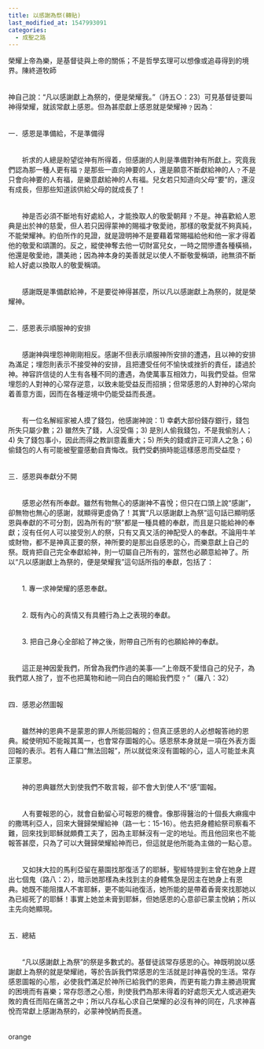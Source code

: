 ```yaml
---
title: 以感謝為祭(轉貼)
last_modified_at: 1547993091
categories:
  - 成聖之路
---
```


榮耀上帝為樂，是基督徒與上帝的關係；不是哲學玄理可以想像或追尋得到的境界。<!--more-->陳終道牧師<br><br><br>神自己說：“凡以感謝獻上為祭的，便是榮耀我。”（詩五○：23）可見基督徒要叫神得榮耀，就該常獻上感恩。但為甚麼獻上感恩就是榮耀神﹖因為： <br><br><br>一．感恩是準備給，不是準備得 <br><br><br>　　祈求的人總是盼望從神有所得着，但感謝的人則是準備對神有所獻上。究竟我們認為那一種人更有福﹖是那些一直向神要的人，還是願意不斷獻給神的人﹖不是只會向神要的人有福，是樂意獻給神的人有福。兒女若只知道向父母“要”的，還沒有成長，但那些知道該供給父母的就成長了！ <br><br><br>　　神是否必須不斷地有好處給人，才能換取人的敬愛朝拜﹖不是。神喜歡給人恩典是出於神的慈愛，但人若只因得蒙神的賜福才敬愛祂，那樣的敬愛就不夠真純，不能榮耀神。約伯所作的見證，就是證明神不是要藉着常賜福給他和他一家才得着他的敬愛和頌讚的。反之，縱使神奪去他一切財富兒女，一時之間慘遭各種橫禍，他還是敬愛祂，讚美祂；因為神本身的美善就足以使人不斷敬愛稱頌，祂無須不斷給人好處以換取人的敬愛稱頌。 <br><br><br>　　感謝既是準備獻給神，不是要從神得甚麼，所以凡以感謝獻上為祭的，就是榮耀神。 <br><br><br>二．感恩表示順服神的安排 <br><br><br>　　感謝神與埋怨神剛剛相反。感謝不但表示順服神所安排的遭遇，且以神的安排為滿足；埋怨則表示不接受神的安排，且把遭受任何不愉快或挫折的責任，諉過於神。神容許信徒的人生有各種不同的遭遇，為使萬事互相效力，叫我們受益。但常埋怨的人對神的心常存逆意，以致未能受益反而招損；但常感恩的人對神的心常向着善意方面，因而在各種逆境中仍能受益而長進。 <br><br><br>　　有一位名解經家被人摸了錢包，他感謝神說：1) 幸虧大部份錢存銀行，錢包所失只屬少數；2) 雖然失了錢，人沒受傷；3) 是別人偷我錢包，不是我偷別人；4) 失了錢包事小，因此而得之教訓意義重大；5) 所失的錢或許正可濟人之急；6) 偷錢包的人有可能被聖靈感動自責悔改。我們受虧損時能這樣感恩而受益麼﹖ <br><br><br>三．感恩與奉獻分不開 <br><br><br>　　感恩必然有所奉獻。雖然有物無心的感謝神不喜悅；但只在口頭上說“感謝”，卻無物也無心的感謝，就顯得更虛偽了！其實“凡以感謝獻上為祭”這句話已顯明感恩與奉獻的不可分割，因為所有的“祭”都是一種具體的奉獻，而且是只能給神的奉獻；沒有任何人可以接受別人的祭，只有又真又活的神配受人的奉獻。不論用牛羊或財物，都不是神真正要的祭，神所要的是那出自感恩的心，而樂意獻上自己的祭。既肯把自己完全奉獻給神，則一切屬自己所有的，當然也必願意給神了。所以“凡以感謝獻上為祭的，便是榮耀我”這句話所指的奉獻，包括了： <br><br><br>　　1. 專一求神榮耀的感恩奉獻。 <br><br><br>　　2. 既有內心的真情又有具體行為上之表現的奉獻。 <br><br><br>　　3. 把自己身心全部給了神之後，附帶自己所有的也願給神的奉獻。 <br><br><br>　　這正是神因愛我們，所曾為我們作過的美事──“上帝既不愛惜自己的兒子，為我們眾人捨了，豈不也把萬物和祂一同白白的賜給我們麼﹖”（羅八：32） <br><br><br>四．感恩必然圖報 <br><br><br>　　雖然神的恩典不是蒙恩的罪人所能回報的；但真正感恩的人必想報答祂的恩典。縱使明知不能報其萬一，也會常存圖報的心。感恩祭本身就是一項在外表方面回報的表示。若有人藉口“無法回報”，所以就從來沒有圖報的心，這人可能並未真正蒙恩。 <br><br><br>　　神的恩典雖然大到使我們不敢言報，卻不會大到使人不“感”圖報。 <br><br><br>　　人有要報恩的心，就會自動留心可報恩的機會。像那得醫治的十個長大痳瘋中的撒瑪利亞人，回來大聲歸榮耀給神（路一七：15-16）。他去把身體給祭司察看不難，回來找到耶穌就頗費工夫了，因為主耶穌沒有一定的地址。而且他回來也不能報答甚麼，只為了可以大聲歸榮耀給神而已，但這就是他所能為主做的一點心意。 <br><br><br>　　又如抹大拉的馬利亞留在墓園找那復活了的耶穌，聖經特提到主曾在她身上趕出七個鬼（路八：2），暗示她那樣為未找到主的身體焦急是因主在她身上有恩典。她既不能阻擋人不害耶穌，更不能叫祂復活，她所能的是帶着香膏來找那她以為已經死了的耶穌！事實上她並未膏到耶穌，但她感恩的心意卻已蒙主悅納；所以主先向她顯現。 <br><br><br>五．總結 <br><br><br>　　“凡以感謝獻上為祭”的祭是多數式的。基督徒該常存感恩的心。神既明說以感謝獻上為祭的就是榮耀祂，等於告訴我們常感恩的生活就是討神喜悅的生活。常存感恩圖報的心態，必使我們滿足於神所已給我們的恩典，而更有能力靠主勝過現實的困境而有喜樂；常存怨懣之心態，則使我們為那未得着的好處怨天尤人或逃避失敗的責任而陷在痛苦之中；所以凡存私心求自己榮耀的必沒有神的同在，凡求神喜悅而常獻上感謝為祭的，必蒙神悅納而長進。<br><br><br>orange
